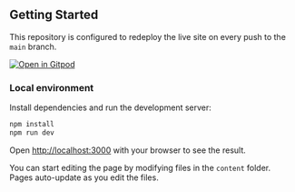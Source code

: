 ## Getting Started

This repository is configured to redeploy the live site on every push to the `main` branch.

[![Open in Gitpod](https://gitpod.io/button/open-in-gitpod.svg)](https://gitpod.io/#)

### Local environment

Install dependencies and run the development server:

```bash
npm install
npm run dev
```

Open [http://localhost:3000](http://localhost:3000) with your browser to see the result.

You can start editing the page by modifying files in the `content` folder. Pages auto-update as you edit the files.
